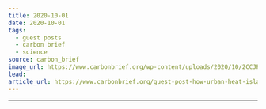 ```yaml
---
title: 2020-10-01
date: 2020-10-01
tags: 
  - guest posts
  - carbon brief
  - science
source: carbon_brief
image_url: https://www.carbonbrief.org/wp-content/uploads/2020/10/2CCJP30-1-resized-107x71.jpg
lead: 
article_url: https://www.carbonbrief.org/guest-post-how-urban-heat-islands-will-intensify-heatwaves-in-uk-cities
---
```


---
